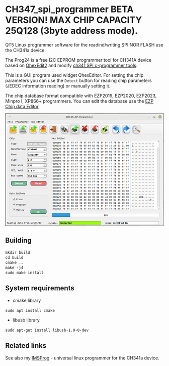# CH347_spi_programmer BETA VERSION! MAX CHIP CAPACITY 25Q128 (3byte address mode).
QT5 Linux programmer software for the readind/writing SPI NOR FLASH use the CH341a device.

The Prog24 is a free I2C EEPROM programmer tool for CH341A device based on [QhexEdit2](https://github.com/Simsys/qhexedit2) and
modify [ch341 SPI c-programmer tools](https://github.com/setarcos/ch341prog).

This is a GUI program used widget QhexEditor. For setting the chip parameters you can use the `Detect` button for reading chip parameters (JEDEC information reading) or manually setting it.

The chip database format compatible with EZP2019, EZP2020, EZP2023, Minpro I, XP866+ programmers. You can edit the database use the [EZP Chip data Editor](https://github.com/bigbigmdm/EZP2019-EZP2025_chip_data_editor)

![CH341A EEPROM programmer](img/ch341_spi_programmer.png)

## Building
```
mkdir build
cd build
cmake ..
make -j4
sudo make install
```

## System requirements
- cmake library
  
`sudo apt install cmake`

- libusb library

`sudo apt-get install libusb-1.0-0-dev`

## Related links

See also my [IMSProg](https://github.com/bigbigmdm/IMSProg) - universal linux programmer for the CH341a device.

